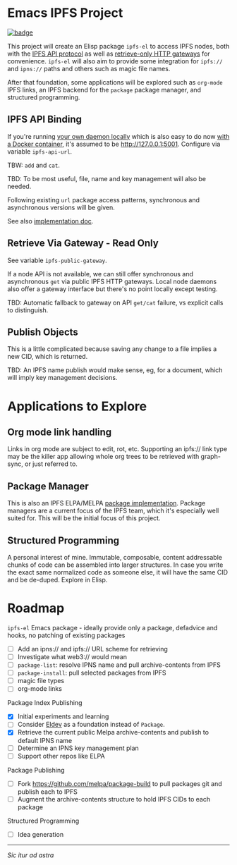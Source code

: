 # Emacs IPFS Project

[![badge](https://img.shields.io/badge/maturity-ideation-yellow.svg)](https://shields.io/)

This project will create an Elisp package `ipfs-el` to access IPFS nodes, both with the [IPFS API
protocol](https://docs.ipfs.io/reference/api/http) as well as [retrieve-only HTTP
gateways](https://ipfs.github.io/public-gateway-checker/) for convenience. `ipfs-el` will also aim to
provide some integration for `ipfs://` and `ipns://` paths and others such as magic file names.

After that foundation, some applications will be explored such as `org-mode` IPFS links, an IPFS backend for
the `package` package manager, and structured programming.

## IPFS API Binding

If you're running [your own daemon locally](https://github.com/ipfs/go-ipfs) which is also easy to do now
[with a Docker container](https://hub.docker.com/r/ipfs/go-ipfs), it's assumed to be
http://127.0.0.1:5001. Configure via variable `ipfs-api-url`.

TBW: `add` and `cat`. 

TBD: To be most useful, file, name and key management will also be needed.

Following existing `url` package access patterns, synchronous and asynchronous versions will be given.

See also [implementation doc](https://github.com/ipfs/go-ipfs/blob/master/docs/implement-api-bindings.md).

## Retrieve Via Gateway - Read Only

See variable `ipfs-public-gateway`.

If a node API is not available, we can still offer synchronous and asynchronous `get` via public IPFS HTTP
gateways.  Local node daemons also offer a gateway interface but there's no point locally except testing.

TBD: Automatic fallback to gateway on API `get/cat` failure, vs explicit calls to distinguish.

## Publish Objects

This is a little complicated because saving any change to a file implies a new CID, which is returned. 

TBD: An IPFS name publish would make sense, eg, for a document, which will imply key management decisions.

# Applications to Explore

## Org mode link handling

Links in org mode are subject to edit, rot, etc. Supporting an ipfs://
link type may be the killer app allowing whole org trees to be
retrieved with graph-sync, or just referred to.

## Package Manager

This is also an IPFS ELPA/MELPA
[package implementation](https://www.gnu.org/software/emacs/manual/html_node/elisp/Package-Archives.html#Package-Archives).
Package managers are a current focus of the IPFS team, which it's especially well suited for.
This will be the initial focus of this project.

## Structured Programming

A personal interest of mine. Immutable, composable, content addressable chunks of code can be assembled into
larger structures. In case you write the exact same normalized code as someone else, it will have the same
CID and be de-duped. Explore in Elisp.

# Roadmap

`ipfs-el` Emacs package - ideally provide only a package, defadvice and hooks, no patching of existing packages

- [ ] Add an ipns:// and ipfs:// URL scheme for retrieving
- [ ] Investigate what web3:// would mean
- [ ] `package-list`: resolve IPNS name and pull archive-contents from IPFS
- [ ] `package-install`: pull selected packages from IPFS
- [ ] magic file types
- [ ] org-mode links

Package Index Publishing

- [x] Initial experiments and learning
- [ ] Consider [Eldev](https://github.com/doublep/eldev) as a foundation instead of `Package`.
- [x] Retrieve the current public Melpa archive-contents and publish to default IPNS name
- [ ] Determine an IPNS key management plan
- [ ] Support other repos like ELPA

Package Publishing
- [ ] Fork https://github.com/melpa/package-build to pull packages git and publish each to IPFS
- [ ] Augment the archive-contents structure to hold IPFS CIDs to each package

Structured Programming
- [ ] Idea generation

-----

*Sic itur ad astra*
